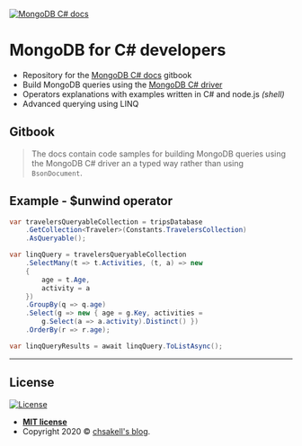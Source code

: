 [![MongoDB C# docs](https://github.com/chsakell/mongodb-csharp/blob/master/src/MongoDb.Csharp.Samples/logo.png)](https://chsakell.gitbook.io/mongodb-csharp-docs)

# MongoDB for C# developers

- Repository for the [MongoDB C# docs](https://chsakell.gitbook.io/mongodb-csharp-docs) gitbook
- Build MongoDB queries using the [MongoDB C# driver](https://mongodb.github.io/mongo-csharp-driver/)
- Operators explanations with examples written in C# and node.js _(shell)_
- Advanced querying using LINQ

## Gitbook

> The docs contain code samples for building MongoDB queries using the MongoDB C# driver an a typed way rather than using `BsonDocument`.

## Example - $unwind operator

```csharp
var travelersQueryableCollection = tripsDatabase
    .GetCollection<Traveler>(Constants.TravelersCollection)
    .AsQueryable();

var linqQuery = travelersQueryableCollection
    .SelectMany(t => t.Activities, (t, a) => new
    {
        age = t.Age,
        activity = a
    })
    .GroupBy(q => q.age)
    .Select(g => new { age = g.Key, activities = 
        g.Select(a => a.activity).Distinct() })
    .OrderBy(r => r.age);

var linqQueryResults = await linqQuery.ToListAsync();
```

---

## License

[![License](http://img.shields.io/:license-mit-blue.svg?style=flat-square)](http://badges.mit-license.org)

- **[MIT license](https://github.com/chsakell/mongodb-csharp/blob/master/LICENSE)**
- Copyright 2020 © <a href="https://chsakell.com/" target="_blank">chsakell's blog</a>.
